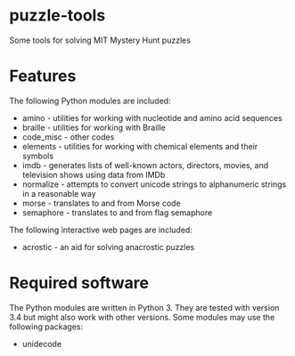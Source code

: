 puzzle-tools
============

Some tools for solving MIT Mystery Hunt puzzles

Features
========
The following Python modules are included:
* amino - utilities for working with nucleotide and amino acid sequences
* braille - utilities for working with Braille
* code\_misc - other codes
* elements - utilities for working with chemical elements and their symbols
* imdb - generates lists of well-known actors, directors, movies, and television shows using data from IMDb
* normalize - attempts to convert unicode strings to alphanumeric strings in a reasonable way
* morse - translates to and from Morse code
* semaphore - translates to and from flag semaphore

The following interactive web pages are included:
* acrostic - an aid for solving anacrostic puzzles

Required software
=================
The Python modules are written in Python 3.  They are tested with version 3.4
but might also work with other versions.  Some modules may use the following
packages:
* unidecode

